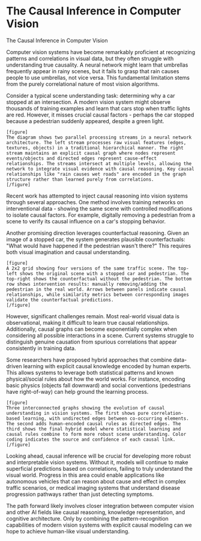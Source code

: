 # The Causal Inference in Computer Vision

The Causal Inference in Computer Vision

Computer vision systems have become remarkably proficient at recognizing patterns and correlations in visual data, but they often struggle with understanding true causality. A neural network might learn that umbrellas frequently appear in rainy scenes, but it fails to grasp that rain causes people to use umbrellas, not vice versa. This fundamental limitation stems from the purely correlational nature of most vision algorithms.

Consider a typical scene understanding task: determining why a car stopped at an intersection. A modern vision system might observe thousands of training examples and learn that cars stop when traffic lights are red. However, it misses crucial causal factors - perhaps the car stopped because a pedestrian suddenly appeared, despite a green light.

```
[figure]
The diagram shows two parallel processing streams in a neural network architecture. The left stream processes raw visual features (edges, textures, objects) in a traditional hierarchical manner. The right stream maintains an explicit causal graph where nodes represent events/objects and directed edges represent cause-effect relationships. The streams intersect at multiple levels, allowing the network to integrate visual evidence with causal reasoning. Key causal relationships like "rain causes wet roads" are encoded in the graph structure rather than learned purely from correlations.
[/figure]
```

Recent work has attempted to inject causal reasoning into vision systems through several approaches. One method involves training networks on interventional data - showing the same scene with controlled modifications to isolate causal factors. For example, digitally removing a pedestrian from a scene to verify its causal influence on a car's stopping behavior.

Another promising direction leverages counterfactual reasoning. Given an image of a stopped car, the system generates plausible counterfactuals: "What would have happened if the pedestrian wasn't there?" This requires both visual imagination and causal understanding.

```
[figure]
A 2x2 grid showing four versions of the same traffic scene. The top-left shows the original scene with a stopped car and pedestrian. The top-right shows the counterfactual without the pedestrian. The bottom row shows intervention results: manually removing/adding the pedestrian in the real world. Arrows between panels indicate causal relationships, while similarity metrics between corresponding images validate the counterfactual predictions.
[/figure]
```

However, significant challenges remain. Most real-world visual data is observational, making it difficult to learn true causal relationships. Additionally, causal graphs can become exponentially complex when considering all possible interactions in a scene. Current systems struggle to distinguish genuine causation from spurious correlations that appear consistently in training data.

Some researchers have proposed hybrid approaches that combine data-driven learning with explicit causal knowledge encoded by human experts. This allows systems to leverage both statistical patterns and known physical/social rules about how the world works. For instance, encoding basic physics (objects fall downward) and social conventions (pedestrians have right-of-way) can help ground the learning process.

```
[figure]
Three interconnected graphs showing the evolution of causal understanding in vision systems. The first shows pure correlation-based learning, with undirected edges between co-occurring elements. The second adds human-encoded causal rules as directed edges. The third shows the final hybrid model where statistical learning and causal rules combine to form more robust scene understanding. Color coding indicates the source and confidence of each causal link.
[/figure]
```

Looking ahead, causal inference will be crucial for developing more robust and interpretable vision systems. Without it, models will continue to make superficial predictions based on correlations, failing to truly understand the visual world. Progress in this area could enable applications like autonomous vehicles that can reason about cause and effect in complex traffic scenarios, or medical imaging systems that understand disease progression pathways rather than just detecting symptoms.

The path forward likely involves closer integration between computer vision and other AI fields like causal reasoning, knowledge representation, and cognitive architecture. Only by combining the pattern-recognition capabilities of modern vision systems with explicit causal modeling can we hope to achieve human-like visual understanding.